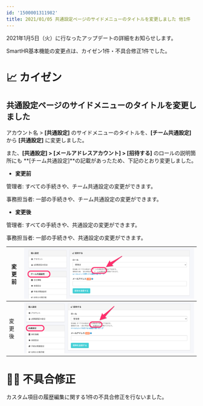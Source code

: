 ```yaml
---
id: '1500001311982'
title: 2021/01/05 共通設定ページのサイドメニューのタイトルを変更しました 他1件
---
```

2021年1月5日（火）に行なったアップデートの詳細をお知らせします。

SmartHR基本機能の変更点は、カイゼン1件・不具合修正1件でした。

# 📈 カイゼン

## 共通設定ページのサイドメニューのタイトルを変更しました

アカウント名 > **\[共通設定\]** のサイドメニューのタイトルを、**\[チーム共通設定\]** から **\[共通設定\]** に変更しました。

また、**\[共通設定\] > \[メールアドレスアカウント\] > \[招待する\]** のロールの説明箇所にも **\[チーム共通設定\]**の記載があったため、下記のとおり変更しました。

- **変更前**

管理者: すべての手続きや、チーム共通設定の変更ができます。

事務担当者: 一部の手続きや、チーム共通設定の変更ができます。

- **変更後**

管理者: すべての手続きや、共通設定の変更ができます。

事務担当者: 一部の手続きや、共通設定の変更ができます。

| 変更前 | ![102858085-01f6af00-446d-11eb-8efd-690ee9cba086-2.png](./102858085-01f6af00-446d-11eb-8efd-690ee9cba086-2.png) |
| --- | --- |
| 変更後 | ![102858111-0d49da80-446d-11eb-8e54-33859bdbde17.png](./102858111-0d49da80-446d-11eb-8e54-33859bdbde17.png) |

# 👨‍⚕️ 不具合修正

カスタム項目の履歴編集に関する1件の不具合修正を行ないました。
